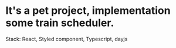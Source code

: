 # It's a pet project, implementation some train scheduler.

Stack: React, Styled component, Typescript, dayjs
